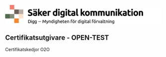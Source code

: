 ![Digg - Säker digital kommunikation](/images/SDK_logo.png)

## Certifikatsutgivare - OPEN-TEST
Certifikatskedjor O2O
